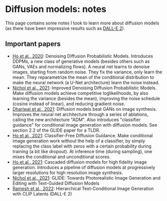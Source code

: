 # Diffusion models: notes

This page contains some notes I took to learn more about diffusion models (as there have been impressive results such as [DALL-E 2](https://openai.com/dall-e-2/)).

## Important papers

* [Ho et al., 2020](https://arxiv.org/abs/2006.11239): Denoising Diffusion Probabilistic Models. Introduces DDPMs, a new class of generative models (besides others such as GANs, VAEs and normalizing flows). A neural net learns to denoise images, starting from random noise. They fix the variance, only learn the mean. They reparametrize the mean of the conditional distribution to make the neural network (a U-Net architecture) learn the noise instead.
* [Nichol et al., 2021](): Improved Denoising Diffusion Probabilistic Models. Make diffusion models achieve competitive loglikelihoods, by also learning the variance (besides the mean), improving the noise schedule (cosine instead of linear), and reducing gradient noise.
* [Dhariwal et al., 2021](https://arxiv.org/abs/2105.05233): Diffusion models beat GANs on image synthesis. Improves the neural net architecture through a series of ablations, calling the new architecture "ADM". Also introduces "classifier guidance" for conditional image generation with diffusion models. See section 2.2 of the GLIDE paper for a TLDR.
* [Ho et al., 2021](https://openreview.net/pdf?id=qw8AKxfYbI): Classifier-Free Diffusion Guidance. Make conditional image generation work without the help of a classifier, by simply replacing the class label with zeros with a certain probability during training (a bit like dropout). At inference time (during sampling), one mixes the conditional and unconditional scores.
* [Ho et al., 2021](https://arxiv.org/abs/2106.15282): Cascaded diffusion models for high fidelity image generation. Introduces a pipeline of diffusion models at progressively larger resolutions for high resolution image synthesis.
* [Nichol et al., 2021](https://arxiv.org/abs/2112.10741): GLIDE: Towards Photorealistic Image Generation and Editing with Text-Guided Diffusion Models
* [Ramesh et al., 2022](https://cdn.openai.com/papers/dall-e-2.pdf): Hierarchical Text-Conditional Image Generation with CLIP Latents (DALL-E 2)
